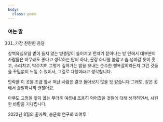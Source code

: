 ```yaml
---
body:
  class: poem
---
```


### 여는 말

301. 가장 찬란한 응달 

삼백육십오일 볕이 들지 않는 
방충망이 틀어지고 먼지가 묻어나는 방 안에서 
대부분의 사람들은 아무래도 좋다고 생각하는 단어 하나,
문장 하나를 붙잡고 
숨 넘어갈 듯이 웃고, 소리치고, 박수치며 그렇게 깊어가는 밤을 보내는 
순수한 행복감이라든지 
그런 것들을 꾸밈없이 느낄 수 있어서, 그걸로 다행이라고 생각합니다. 

안락한 이 곳을 
조금 앞서 떠난 사람은 결코 돌아보지 않을 것 같습니다
그래도, 같은 곳에서 출발하니까 괜찮아요. 

아무도 교정을 찾지 않는 무더운 여름내
조용히 익어갔을 것들에 대해 생각하면서,
시원한 바람을 기다립니다. 


2022년 8월의 끝자락,
총문학 연구회 
최여루
